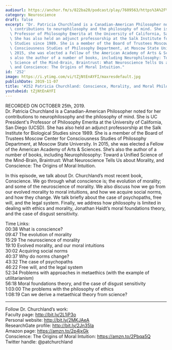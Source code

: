 ```yaml
---
audiourl: https://anchor.fm/s/822ba20/podcast/play/7609563/https%3A%2F%2Fd3ctxlq1ktw2nl.cloudfront.net%2Fproduction%2F2019-9-25%2F30944884-44100-2-b27b063564dc6.m4a
category: Neuroscience
draft: false
excerpt: "Dr. Patricia Churchland is a Canadian-American Philosopher noted for her\
  \ contributions to neurophilosophy and the philosophy of mind. She is UC President's\
  \ Professor of Philosophy Emerita at the University of California, San Diego (UCSD).\
  \ She has also held an adjunct professorship at the Salk Institute for Biological\
  \ Studies since 1989. She is a member of the Board of Trustees Moscow Center for\
  \ Consciousness Studies of Philosophy Department, at Moscow State University. In\
  \ 2015, she was elected a Fellow of the American Academy of Arts & Sciences. She\u2019\
  s also the author of a number of books, including Neurophilosophy: Toward a Unified\
  \ Science of the Mind-Brain, Braintrust: What Neuroscience Tells Us about Morality,\
  \ and Conscience: The Origins of Moral Intuition."
id: '252'
image: https://i.ytimg.com/vi/tZjNtEnAYFI/maxresdefault.jpg
publishDate: 2019-11-07
title: '#252 Patricia Churchland: Conscience, Morality, and Moral Philosophy'
youtubeid: tZjNtEnAYFI
---
```

<div class="timelinks">

RECORDED ON OCTOBER 25th, 2019.  
Dr. Patricia Churchland is a Canadian-American Philosopher noted for her contributions to neurophilosophy and the philosophy of mind. She is UC President's Professor of Philosophy Emerita at the University of California, San Diego (UCSD). She has also held an adjunct professorship at the Salk Institute for Biological Studies since 1989. She is a member of the Board of Trustees Moscow Center for Consciousness Studies of Philosophy Department, at Moscow State University. In 2015, she was elected a Fellow of the American Academy of Arts & Sciences. She’s also the author of a number of books, including Neurophilosophy: Toward a Unified Science of the Mind-Brain, Braintrust: What Neuroscience Tells Us about Morality, and Conscience: The Origins of Moral Intuition.

In this episode, we talk about Dr. Churchland’s most recent book, Conscience. We go through what conscience is; the evolution of morality; and some of the neuroscience of morality. We also discuss how we go from our evolved morality to moral intuitions, and how we acquire social norms, and how they change. We talk briefly about the case of psychopaths, free will, and the legal system. Finally, we address how philosophy is limited in dealing with ethics and morality, Jonathan Haidt’s moral foundations theory, and the case of disgust sensitivity.

Time Links:  
<time>00:38</time> What is conscience?  
<time>09:47</time> The evolution of morality   
<time>15:29</time> The neuroscience of morality   
<time>19:10</time> Evolved morality, and our moral intuitions   
<time>30:02</time> Acquiring social norms  
<time>40:37</time> Why do norms change?  
<time>43:32</time> The case of psychopaths  
<time>46:22</time> Free will, and the legal system  
<time>52:34</time> Problems with approaches in metaethics (with the example of utilitarianism)  
<time>56:18</time> Moral foundations theory, and the case of disgust sensitivity  
<time>1:03:00</time> The problems with the philosophy of ethics  
<time>1:08:19</time> Can we derive a metaethical theory from science?

---

Follow Dr. Churchland’s work:  
Faculty page: http://bit.ly/2L1iP3o  
Personal website: http://bit.ly/2MKJAeA  
ResearchGate profile: http://bit.ly/2Jn35Ia  
Amazon page: https://amzn.to/2p4jxGk  
Conscience: The Origins of Moral Intuition: https://amzn.to/2Pbqa5Q  
Twitter handle: @patchurchland
</div>

